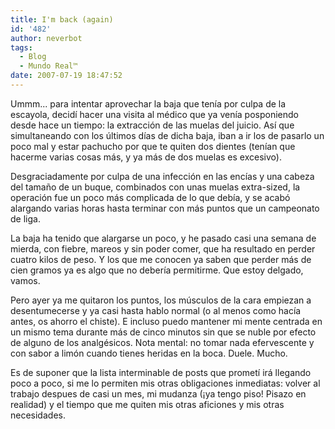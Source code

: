 ```yaml
---
title: I'm back (again)
id: '482'
author: neverbot
tags:
  - Blog
  - Mundo Real™
date: 2007-07-19 18:47:52
---
```


Ummm... para intentar aprovechar la baja que tenía por culpa de la escayola, decidí hacer una visita al médico que ya venía posponiendo desde hace un tiempo: la extracción de las muelas del juicio. Así que simultaneando con los últimos días de dicha baja, iban a ir los de pasarlo un poco mal y estar pachucho por que te quiten dos dientes (tenían que hacerme varias cosas más, y ya más de dos muelas es excesivo).

Desgraciadamente por culpa de una infección en las encías y una cabeza del tamaño de un buque, combinados con unas muelas extra-sized, la operación fue un poco más complicada de lo que debía, y se acabó alargando varias horas hasta terminar con más puntos que un campeonato de liga.

La baja ha tenido que alargarse un poco, y he pasado casi una semana de mierda, con fiebre, mareos y sin poder comer, que ha resultado en perder cuatro kilos de peso. Y los que me conocen ya saben que perder más de cien gramos ya es algo que no debería permitirme. Que estoy delgado, vamos.

Pero ayer ya me quitaron los puntos, los músculos de la cara empiezan a desentumecerse y ya casi hasta hablo normal (o al menos como hacía antes, os ahorro el chiste). E incluso puedo mantener mi mente centrada en un mismo tema durante más de cinco minutos sin que se nuble por efecto de alguno de los analgésicos. Nota mental: no tomar nada efervescente y con sabor a limón cuando tienes heridas en la boca. Duele. Mucho.

Es de suponer que la lista interminable de posts que prometí irá llegando poco a poco, si me lo permiten mis otras obligaciones inmediatas: volver al trabajo despues de casi un mes, mi mudanza (¡ya tengo piso! Pisazo en realidad) y el tiempo que me quiten mis otras aficiones y mis otras necesidades.